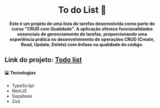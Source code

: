 <h1 align="center" style="font-weight: bold;">To do List 📝</h1>

<p align="center">
    <b>Este é um projeto de uma lista de tarefas desenvolvida como parte do curso "CRUD com Qualidade". A aplicação oferece funcionalidades essenciais de gerenciamento de tarefas, proporcionando uma experiência prática no desenvolvimento de operações CRUD (Create, Read, Update, Delete) com ênfase na qualidade do código.</b>
</p>

<h2>Link do projeto: <a href="#">Todo list</a></h2>

<h4 id="technologies">💻 Tecnologias </h4>

- TypeScript
- NextJS
- Supabase
- Zod






